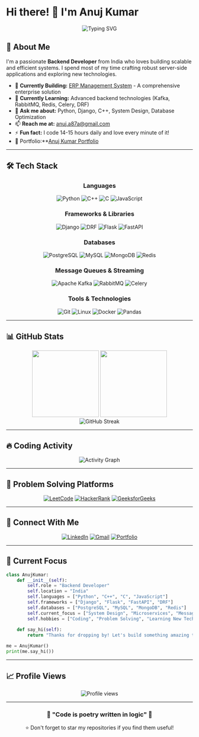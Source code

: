 # Hi there! 👋 I'm Anuj Kumar

<div align="center">
  <img src="https://readme-typing-svg.herokuapp.com?font=Fira+Code&weight=500&size=28&duration=3000&pause=1000&color=58A6FF&center=true&vCenter=true&width=600&lines=Backend+Developer;Python+Enthusiast;Problem+Solver;Always+Learning+New+Things" alt="Typing SVG" />
</div>

## 🚀 About Me

I'm a passionate **Backend Developer** from India who loves building scalable and efficient systems. I spend most of my time crafting robust server-side applications and exploring new technologies.

- 🔭 **Currently Building:** [ERP Management System](https://myerp-8shi.onrender.com) - A comprehensive enterprise solution
- 🌱 **Currently Learning:** Advanced backend technologies (Kafka, RabbitMQ, Redis, Celery, DRF)
- 💬 **Ask me about:** Python, Django, C++, System Design, Database Optimization
- 📫 **Reach me at:** anuj.a87a@gmail.com
- ⚡ **Fun fact:** I code 14-15 hours daily and love every minute of it!
- 🚀 Portfolio:**[Anuj Kumar Portfolio](https://portfolio-com-omega.vercel.app/)

---

## 🛠️ Tech Stack

<div align="center">

### Languages
![Python](https://img.shields.io/badge/Python-3776AB?style=for-the-badge&logo=python&logoColor=white)
![C++](https://img.shields.io/badge/C++-00599C?style=for-the-badge&logo=c%2B%2B&logoColor=white)
![C](https://img.shields.io/badge/C-A8B9CC?style=for-the-badge&logo=c&logoColor=black)
![JavaScript](https://img.shields.io/badge/JavaScript-F7DF1E?style=for-the-badge&logo=javascript&logoColor=black)

### Frameworks & Libraries
![Django](https://img.shields.io/badge/Django-092E20?style=for-the-badge&logo=django&logoColor=green)
![DRF](https://img.shields.io/badge/Django_REST-ff1709?style=for-the-badge&logo=django&logoColor=white)
![Flask](https://img.shields.io/badge/Flask-000000?style=for-the-badge&logo=flask&logoColor=white)
![FastAPI](https://img.shields.io/badge/FastAPI-009688?style=for-the-badge&logo=fastapi&logoColor=white)

### Databases
![PostgreSQL](https://img.shields.io/badge/PostgreSQL-316192?style=for-the-badge&logo=postgresql&logoColor=white)
![MySQL](https://img.shields.io/badge/MySQL-4479A1?style=for-the-badge&logo=mysql&logoColor=white)
![MongoDB](https://img.shields.io/badge/MongoDB-47A248?style=for-the-badge&logo=mongodb&logoColor=white)
![Redis](https://img.shields.io/badge/Redis-DC382D?style=for-the-badge&logo=redis&logoColor=white)

### Message Queues & Streaming
![Apache Kafka](https://img.shields.io/badge/Apache_Kafka-231F20?style=for-the-badge&logo=apache-kafka&logoColor=white)
![RabbitMQ](https://img.shields.io/badge/RabbitMQ-FF6600?style=for-the-badge&logo=rabbitmq&logoColor=white)
![Celery](https://img.shields.io/badge/Celery-37B24D?style=for-the-badge&logo=celery&logoColor=white)

### Tools & Technologies
![Git](https://img.shields.io/badge/Git-F05032?style=for-the-badge&logo=git&logoColor=white)
![Linux](https://img.shields.io/badge/Linux-FCC624?style=for-the-badge&logo=linux&logoColor=black)
![Docker](https://img.shields.io/badge/Docker-2496ED?style=for-the-badge&logo=docker&logoColor=white)
![Pandas](https://img.shields.io/badge/Pandas-150458?style=for-the-badge&logo=pandas&logoColor=white)

</div>

---

## 📊 GitHub Stats

<div align="center">
  <img height="180em" src="https://github-readme-stats.vercel.app/api?username=anujpandey12345&show_icons=true&theme=github_dark&include_all_commits=true&count_private=true&hide_border=true"/>
  <img height="180em" src="https://github-readme-stats.vercel.app/api/top-langs/?username=anujpandey12345&layout=compact&langs_count=8&theme=github_dark&hide_border=true"/>
</div>

<div align="center">
  <img src="https://github-readme-streak-stats.herokuapp.com/?user=anujpandey12345&theme=github-dark-blue&hide_border=true" alt="GitHub Streak"/>
</div>

---

## 🔥 Coding Activity

<!--START_SECTION:waka-->
<!--END_SECTION:waka-->

<div align="center">
  <img src="https://github-readme-activity-graph.vercel.app/graph?username=anujpandey12345&theme=github-compact&hide_border=true&area=true" alt="Activity Graph"/>
</div>

---

## 🎯 Problem Solving Platforms

<div align="center">

[![LeetCode](https://img.shields.io/badge/LeetCode-FFA116?style=for-the-badge&logo=leetcode&logoColor=black)](https://www.leetcode.com/anujpandey61687)
[![HackerRank](https://img.shields.io/badge/HackerRank-00EA64?style=for-the-badge&logo=hackerrank&logoColor=black)](https://www.hackerrank.com/anujpandey61687)
[![GeeksforGeeks](https://img.shields.io/badge/GeeksforGeeks-298D46?style=for-the-badge&logo=geeksforgeeks&logoColor=white)](https://auth.geeksforgeeks.org/user/anujpandey12345)

</div>

---

## 🤝 Connect With Me

<div align="center">

[![LinkedIn](https://img.shields.io/badge/LinkedIn-0077B5?style=for-the-badge&logo=linkedin&logoColor=white)](https://linkedin.com/in/connectanujkumar)
[![Gmail](https://img.shields.io/badge/Gmail-D14836?style=for-the-badge&logo=gmail&logoColor=white)](mailto:anuj.a87a@gmail.com)
[![Portfolio](https://img.shields.io/badge/Portfolio-000000?style=for-the-badge&logo=About.me&logoColor=white)](https://portfolio-com-omega.vercel.app/)

</div>

---

## 🎯 Current Focus

```python
class AnujKumar:
    def __init__(self):
        self.role = "Backend Developer"
        self.location = "India"
        self.languages = ["Python", "C++", "C", "JavaScript"]
        self.frameworks = ["Django", "Flask", "FastAPI", "DRF"]
        self.databases = ["PostgreSQL", "MySQL", "MongoDB", "Redis"]
        self.current_focus = ["System Design", "Microservices", "Message Queues"]
        self.hobbies = ["Coding", "Problem Solving", "Learning New Tech"]
    
    def say_hi(self):
        return "Thanks for dropping by! Let's build something amazing together! 🚀"

me = AnujKumar()
print(me.say_hi())
```

---

## 📈 Profile Views

<div align="center">
  <img src="https://komarev.com/ghpvc/?username=anujpandey12345&label=Profile%20views&color=0e75b6&style=flat" alt="Profile views" />
</div>

---

<div align="center">
  <h3>💫 "Code is poetry written in logic" 💫</h3>
  <p>⭐ Don't forget to star my repositories if you find them useful!</p>
</div>
